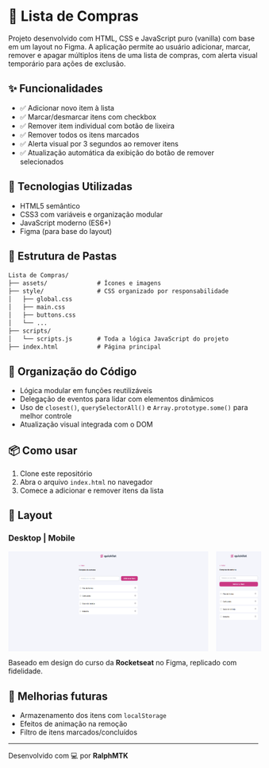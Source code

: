# 🛒 Lista de Compras

Projeto desenvolvido com HTML, CSS e JavaScript puro (vanilla) com base em um layout no Figma. A aplicação permite ao usuário adicionar, marcar, remover e apagar múltiplos itens de uma lista de compras, com alerta visual temporário para ações de exclusão.

## ✨ Funcionalidades

- ✅ Adicionar novo item à lista
- ✅ Marcar/desmarcar itens com checkbox
- ✅ Remover item individual com botão de lixeira
- ✅ Remover todos os itens marcados
- ✅ Alerta visual por 3 segundos ao remover itens
- ✅ Atualização automática da exibição do botão de remover selecionados

## 🧱 Tecnologias Utilizadas

- HTML5 semântico
- CSS3 com variáveis e organização modular
- JavaScript moderno (ES6+)
- Figma (para base do layout)

## 📁 Estrutura de Pastas

```
Lista de Compras/
├── assets/              # Ícones e imagens
├── style/               # CSS organizado por responsabilidade
│   ├── global.css
│   ├── main.css
│   ├── buttons.css
│   └── ...
├── scripts/
│   └── scripts.js       # Toda a lógica JavaScript do projeto
├── index.html           # Página principal
```

## 🧠 Organização do Código

- Lógica modular em funções reutilizáveis
- Delegação de eventos para lidar com elementos dinâmicos
- Uso de `closest()`, `querySelectorAll()` e `Array.prototype.some()` para melhor controle
- Atualização visual integrada com o DOM

## 📦 Como usar

1. Clone este repositório
2. Abra o arquivo `index.html` no navegador
3. Comece a adicionar e remover itens da lista

## 📸 Layout

### Desktop | Mobile
<div align="center" style="display: flex; gap: 1rem;">
  <img src="screenshots/desktop.png" alt="Versão Desktop" width="80%" />
  <img src="screenshots/mobile.png" alt="Versão Mobile" width="18%" />
</div>


Baseado em design do curso da **Rocketseat** no Figma, replicado com fidelidade.

## 🚀 Melhorias futuras

- Armazenamento dos itens com `localStorage`
- Efeitos de animação na remoção
- Filtro de itens marcados/concluídos

---

Desenvolvido com 💻 por **RalphMTK**
